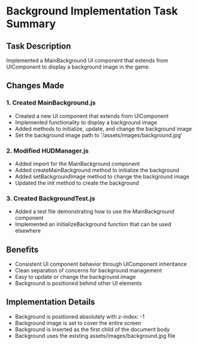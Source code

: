 # Background Implementation Task Summary

## Task Description
Implemented a MainBackground UI component that extends from UIComponent to display a background image in the game.

## Changes Made

### 1. Created MainBackground.js
- Created a new UI component that extends from UIComponent
- Implemented functionality to display a background image
- Added methods to initialize, update, and change the background image
- Set the background image path to '/assets/images/background.jpg'

### 2. Modified HUDManager.js
- Added import for the MainBackground component
- Added createMainBackground method to initialize the background
- Added setBackgroundImage method to change the background image
- Updated the init method to create the background

### 3. Created BackgroundTest.js
- Added a test file demonstrating how to use the MainBackground component
- Implemented an initializeBackground function that can be used elsewhere

## Benefits
- Consistent UI component behavior through UIComponent inheritance
- Clean separation of concerns for background management
- Easy to update or change the background image
- Background is positioned behind other UI elements

## Implementation Details
- Background is positioned absolutely with z-index: -1
- Background image is set to cover the entire screen
- Background is inserted as the first child of the document body
- Background uses the existing assets/images/background.jpg file